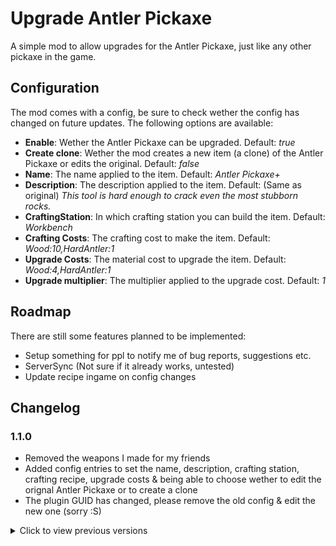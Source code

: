 # Upgrade Antler Pickaxe

A simple mod to allow upgrades for the Antler Pickaxe, just like any other pickaxe in the game.

## Configuration
The mod comes with a config, be sure to check wether the config has changed on future updates. The following options are available:
 - **Enable**: Wether the Antler Pickaxe can be upgraded. Default: *true*
 - **Create clone**: Wether the mod creates a new item (a clone) of the Antler Pickaxe or edits the original. Default: *false*
 - **Name**: The name applied to the item. Default: *Antler Pickaxe+*
 - **Description**: The description applied to the item. Default: (Same as original) *This tool is hard enough to crack even the most stubborn rocks.*
 - **CraftingStation**: In which crafting station you can build the item. Default: *Workbench*
 - **Crafting Costs**: The crafting cost to make the item. Default: *Wood:10,HardAntler:1*
 - **Upgrade Costs**: The material cost to upgrade the item. Default: *Wood:4,HardAntler:1*
 - **Upgrade multiplier**: The multiplier applied to the upgrade cost. Default: *1*

## Roadmap
There are still some features planned to be implemented:
 - Setup something for ppl to notify me of bug reports, suggestions etc.
 - ServerSync (Not sure if it already works, untested)
 - Update recipe ingame on config changes

## Changelog
### 1.1.0
 - Removed the weapons I made for my friends
 - Added config entries to set the name, description, crafting station, crafting recipe, upgrade costs & being able to choose wether to edit the orignal Antler Pickaxe or to create a clone
 - The plugin GUID has changed, please remove the old config & edit the new one (sorry :S) 

<details>
    <summary>Click to view previous versions</summary>
    <!-- have to be followed by an empty line! -->

### 1.0.1
- Updated README to announce that the special weapons will be moved to a different mod in the future

### 1.0.0
- First release

  </details>
</details>
